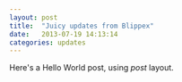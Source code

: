 ```yaml
---
layout: post
title:  "Juicy updates from Blippex"
date:   2013-07-19 14:13:14
categories: updates
---
```


Here's a Hello World post, using *post* layout.